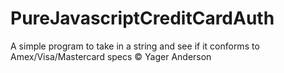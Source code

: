 # PureJavascriptCreditCardAuth
A simple program to take in a string and see if it conforms to Amex/Visa/Mastercard specs
© Yager Anderson 
